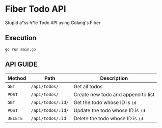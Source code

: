 # Fiber Todo API
Stupid a\*ss h\*le Todo API using Golang\'s Fiber

## Execution
```
go run main.go
```

## API GUIDE
|Method|Path|Description|
|------|----|-----------|
|```GET```|```/api/todos/```|Get all todos|
|```POST```|```/api/todos/```|Create new todo and append to list|
|```GET```|```/api/todos/:id/```|Get the todo whose ID is ```id```|
|```POST```|```/api/todos/:id/```|Update the todo whose ID is ```id```|
|```DELETE```|```/api/todos/:id```|Delete the todo whose ID is ```id```|